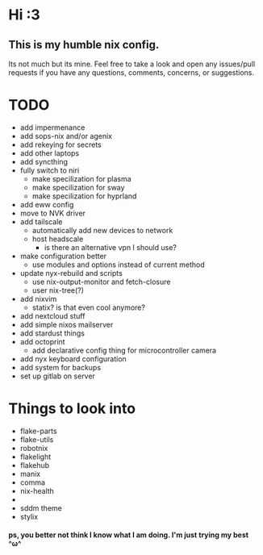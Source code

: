 # Hi :3
## This is my humble nix config.
Its not much but its mine. Feel free to take a look and open any issues/pull requests if you have any questions, comments, concerns, or suggestions.

# TODO
 - add impermenance
 - add sops-nix and/or agenix
 - add rekeying for secrets
 - add other laptops
 - add syncthing
 - fully switch to niri
   - make specilization for plasma
   - make specilization for sway
   - make specilization for hyprland
 - add eww config
 - move to NVK driver
 - add tailscale
   - automatically add new devices to network
   - host headscale
     - is there an alternative vpn I should use?
 - make configuration better
   - use modules and options instead of current method
 - update nyx-rebuild and scripts
   - use nix-output-monitor and fetch-closure
   - user nix-tree(?)
 - add nixvim
   - statix? is that even cool anymore?
 - add nextcloud stuff
 - add simple nixos mailserver
 - add stardust things
 - add octoprint
   - add declarative config thing for microcontroller camera
 - add nyx keyboard configuration
 - add system for backups
 - set up gitlab on server
# Things to look into
 - flake-parts
 - flake-utils
 - robotnix
 - flakelight
 - flakehub
 - manix
 - comma
 - nix-health
 - 
 - sddm theme
 - stylix









#### ps, you better not think I know what I am doing. I'm just trying my best ^ω^
